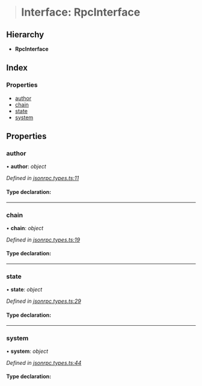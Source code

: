 > # Interface: RpcInterface

## Hierarchy

* **RpcInterface**

## Index

### Properties

* [author](_jsonrpc_types_.rpcinterface.md#author)
* [chain](_jsonrpc_types_.rpcinterface.md#chain)
* [state](_jsonrpc_types_.rpcinterface.md#state)
* [system](_jsonrpc_types_.rpcinterface.md#system)

## Properties

###  author

• **author**: *object*

*Defined in [jsonrpc.types.ts:11](https://github.com/polkadot-js/api/blob/2e109ba/packages/rpc-core/src/jsonrpc.types.ts#L11)*

#### Type declaration:

___

###  chain

• **chain**: *object*

*Defined in [jsonrpc.types.ts:19](https://github.com/polkadot-js/api/blob/2e109ba/packages/rpc-core/src/jsonrpc.types.ts#L19)*

#### Type declaration:

___

###  state

• **state**: *object*

*Defined in [jsonrpc.types.ts:29](https://github.com/polkadot-js/api/blob/2e109ba/packages/rpc-core/src/jsonrpc.types.ts#L29)*

#### Type declaration:

___

###  system

• **system**: *object*

*Defined in [jsonrpc.types.ts:44](https://github.com/polkadot-js/api/blob/2e109ba/packages/rpc-core/src/jsonrpc.types.ts#L44)*

#### Type declaration: